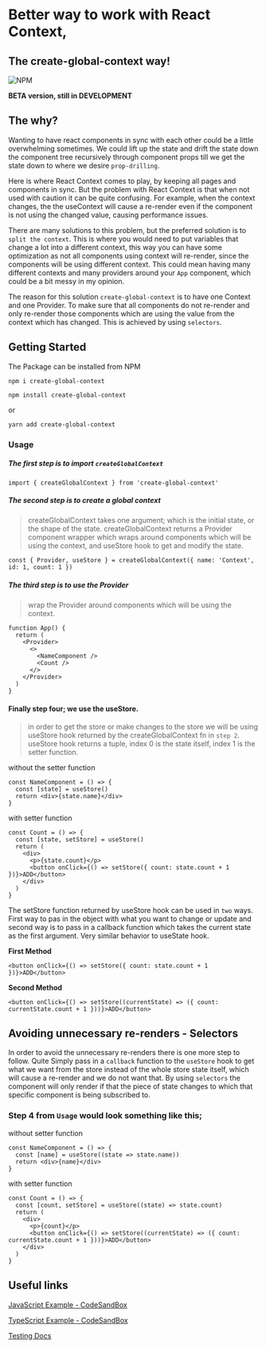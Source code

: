 # Better way to work with React Context,

## The create-global-context way!

![NPM](https://img.shields.io/npm/l/create-global-context)

**BETA version, still in DEVELOPMENT**

## The why?

Wanting to have react components in sync with each other could be a little overwhelming sometimes. We could lift up the state and drift the state down the component tree recursively through component props till we get the state down to where we desire `prop-drilling`.

Here is where React Context comes to play, by keeping all pages and components in sync. But the problem with React Context is that when not used with caution it can be quite confusing. For example, when the context changes, the the useContext will cause a re-render even if the component is not using the changed value, causing performance issues.

There are many solutions to this problem, but the preferred solution is to `split the context`. This is where you would need to put variables that change a lot into a different context, this way you can have some optimization as not all components using context will re-render, since the components will be using different context. This could mean having many different contexts and many providers around your `App` component, which could be a bit messy in my opinion.

The reason for this solution `create-global-context` is to have one Context and one Provider. To make sure that all components do not re-render and only re-render those components which are using the value from the context which has changed. This is achieved by using `selectors`.

## Getting Started

The Package can be installed from NPM

```
npm i create-global-context

npm install create-global-context
```

or

```
yarn add create-global-context
```

### Usage

##### The first step is to import `createGlobalContext`

```
import { createGlobalContext } from 'create-global-context'
```

##### The second step is to create a global context

> createGlobalContext takes one argument; which is the initial state, or the shape of the state.
> createGlobalContext returns a Provider component wrapper which wraps around components which will be using the context, and useStore hook to get and modify the state.

```
const { Provider, useStore } = createGlobalContext({ name: 'Context', id: 1, count: 1 })
```

##### The third step is to use the Provider

> wrap the Provider around components which will be using the context.

```
function App() {
  return (
    <Provider>
      <>
        <NameComponent />
        <Count />
      </>
    </Provider>
  )
}
```

#### Finally step four; we use the useStore.

> in order to get the store or make changes to the store we will be using useStore hook returned by the createGlobalContext fn in `step 2`.
> useStore hook returns a tuple, index 0 is the state itself, index 1 is the setter function.

without the setter function

```
const NameComponent = () => {
  const [state] = useStore()
  return <div>{state.name}</div>
}
```

with setter function

```
const Count = () => {
  const [state, setStore] = useStore()
  return (
    <div>
      <p>{state.count}</p>
      <button onClick={() => setStore({ count: state.count + 1 })}>ADD</button>
    </div>
  )
}
```

The setStore function returned by useStore hook can be used in `two` ways. First way to pas in the object with what you want to change or update and second way is to pass in a callback function which takes the current state as the first argument. Very similar behavior to useState hook.

**First Method**

```
<button onClick={() => setStore({ count: state.count + 1 })}>ADD</button>
```

**Second Method**

```
<button onClick={() => setStore((currentState) => ({ count: currentState.count + 1 }))}>ADD</button>
```

## Avoiding unnecessary re-renders - Selectors

In order to avoid the unnecessary re-renders there is one more step to follow. Quite Simply pass in a `callback` function to the `useStore` hook to get what we want from the store instead of the whole store state itself, which will cause a re-render and we do not want that.
By using `selectors` the component will only render if that the piece of state changes to which that specific component is being subscribed to.

### Step 4 from `Usage` would look something like this;

without setter function

```
const NameComponent = () => {
  const [name] = useStore((state => state.name))
  return <div>{name}</div>
}
```

with setter function

```
const Count = () => {
  const [count, setStore] = useStore((state) => state.count)
  return (
    <div>
      <p>{count}</p>
      <button onClick={() => setStore((currentState) => ({ count: currentState.count + 1 }))}>ADD</button>
    </div>
  )
}
```

## Useful links

[JavaScript Example - CodeSandBox](https://codesandbox.io/s/blue-rgb-9h1zmx)

[TypeScript Example - CodeSandBox](https://codesandbox.io/s/peaceful-noyce-0ddvlh)

[Testing Docs](docs/test.md)
